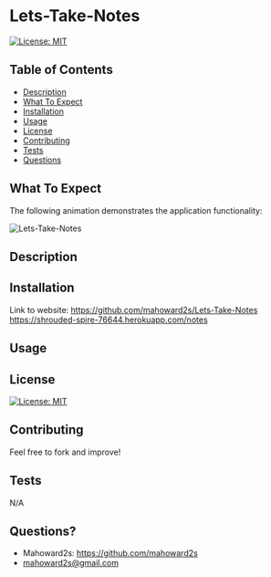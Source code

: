 # Lets-Take-Notes

[![License: MIT](https://img.shields.io/badge/License-MIT-yellow.svg)](https://opensource.org/licenses/MIT)

## Table of Contents
- [Description](#description)
- [What To Expect](#what-to-expect)
- [Installation](#installation)
- [Usage](#usage)
- [License](#license)
- [Contributing](#contributing)
- [Tests](#tests)
- [Questions](#questions)

## What To Expect

The following animation demonstrates the application functionality:

![Lets-Take-Notes](./public/assets/giph/app_demo.gif)

## Description


## Installation
Link to website:
https://github.com/mahoward2s/Lets-Take-Notes
https://shrouded-spire-76644.herokuapp.com/notes

## Usage 

## License
[![License: MIT](https://img.shields.io/badge/License-MIT-yellow.svg)](https://opensource.org/licenses/MIT)

## Contributing
Feel free to fork and improve!

## Tests
N/A

## Questions?
- Mahoward2s: https://github.com/mahoward2s
- mahoward2s@gmail.com